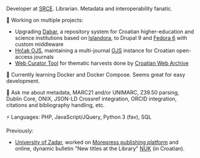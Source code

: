 Developer at [SRCE](https://www.srce.unizg.hr/en/). Librarian. Metadata and interoperability fanatic.

🔨 Working on multiple projects:
- Upgrading [Dabar](https://dabar.srce.hr/en/dabar), a repository system for Croatian higher-education and science institutions based on [Islandora](https://github.com/Islandora/islandora/), to Drupal 9 and [Fedora 6](https://github.com/fcrepo/fcrepo) with custom middleware
- [Hrčak OJS](https://hrcak.srce.hr/ojs/), maintaining a multi-journal [OJS](https://github.com/pkp/ojs/) instance for Croatian open-access journals
- [Web Curator Tool](https://github.com/WebCuratorTool/webcurator) for thematic harvests done by [Croatian Web Archive](https://haw.nsk.hr/en/thematic-collections/)

🌱 Currently learning Docker and Docker Compose. Seems great for easy development.

💬 Ask me about metadata, MARC21 and/or UNIMARC, Z39.50 parsing, Dublin Core, ONIX, JSON-LD Crossref integration, ORCID integration, citations and bibliography handling, etc.

⚡ Languages: PHP, JavaScript/JQuery, Python 3 (fav), SQL

Previously:
- [University of Zadar](https://www.unizd.hr/eng/), worked on [Morepress publishing platform](https://morepress.unizd.hr/index_en.php) and online, dynamic bulletin "New titles at the Library" [NUK](http://nuk.unizd.hr/) (in Croatian).

<!-- - 📫 How to reach me: ...
- 😄 Pronouns: ...
- ⚡ Fun fact: ...
 -->
